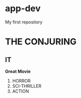 # app-dev
My first repository
# THE CONJURING
## IT
**Great Movie**
1. HORROR
2. SCI-THRILLER
3. ACTION

